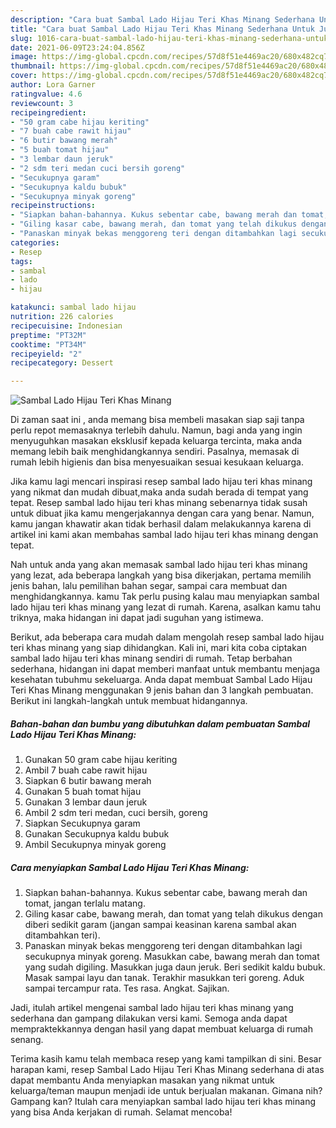 ```yaml
---
description: "Cara buat Sambal Lado Hijau Teri Khas Minang Sederhana Untuk Jualan"
title: "Cara buat Sambal Lado Hijau Teri Khas Minang Sederhana Untuk Jualan"
slug: 1016-cara-buat-sambal-lado-hijau-teri-khas-minang-sederhana-untuk-jualan
date: 2021-06-09T23:24:04.856Z
image: https://img-global.cpcdn.com/recipes/57d8f51e4469ac20/680x482cq70/sambal-lado-hijau-teri-khas-minang-foto-resep-utama.jpg
thumbnail: https://img-global.cpcdn.com/recipes/57d8f51e4469ac20/680x482cq70/sambal-lado-hijau-teri-khas-minang-foto-resep-utama.jpg
cover: https://img-global.cpcdn.com/recipes/57d8f51e4469ac20/680x482cq70/sambal-lado-hijau-teri-khas-minang-foto-resep-utama.jpg
author: Lora Garner
ratingvalue: 4.6
reviewcount: 3
recipeingredient:
- "50 gram cabe hijau keriting"
- "7 buah cabe rawit hijau"
- "6 butir bawang merah"
- "5 buah tomat hijau"
- "3 lembar daun jeruk"
- "2 sdm teri medan cuci bersih goreng"
- "Secukupnya garam"
- "Secukupnya kaldu bubuk"
- "Secukupnya minyak goreng"
recipeinstructions:
- "Siapkan bahan-bahannya. Kukus sebentar cabe, bawang merah dan tomat, jangan terlalu matang."
- "Giling kasar cabe, bawang merah, dan tomat yang telah dikukus dengan diberi sedikit garam (jangan sampai keasinan karena sambal akan ditambahkan teri)."
- "Panaskan minyak bekas menggoreng teri dengan ditambahkan lagi secukupnya minyak goreng. Masukkan cabe, bawang merah dan tomat yang sudah digiling. Masukkan juga daun jeruk. Beri sedikit kaldu bubuk. Masak sampai layu dan tanak. Terakhir masukkan teri goreng. Aduk sampai tercampur rata. Tes rasa. Angkat. Sajikan."
categories:
- Resep
tags:
- sambal
- lado
- hijau

katakunci: sambal lado hijau 
nutrition: 226 calories
recipecuisine: Indonesian
preptime: "PT32M"
cooktime: "PT34M"
recipeyield: "2"
recipecategory: Dessert

---
```



![Sambal Lado Hijau Teri Khas Minang](https://img-global.cpcdn.com/recipes/57d8f51e4469ac20/680x482cq70/sambal-lado-hijau-teri-khas-minang-foto-resep-utama.jpg)

Di zaman  saat ini , anda memang bisa membeli masakan siap saji tanpa perlu repot memasaknya terlebih dahulu. Namun, bagi anda yang ingin menyuguhkan masakan eksklusif kepada keluarga tercinta, maka anda memang lebih baik menghidangkannya sendiri. Pasalnya, memasak di rumah lebih higienis dan bisa menyesuaikan sesuai kesukaan keluarga.

Jika kamu lagi mencari inspirasi resep sambal lado hijau teri khas minang yang nikmat dan mudah dibuat,maka anda sudah berada di tempat yang tepat. Resep sambal lado hijau teri khas minang  sebenarnya tidak susah untuk dibuat jika kamu mengerjakannya dengan cara yang benar. Namun, kamu jangan khawatir akan tidak berhasil dalam melakukannya 
karena di artikel ini kami akan membahas sambal lado hijau teri khas minang dengan tepat.  



Nah untuk anda yang akan memasak sambal lado hijau teri khas minang yang lezat, ada beberapa langkah yang bisa dikerjakan, pertama memilih jenis bahan, lalu pemilihan bahan segar, sampai cara membuat dan menghidangkannya. kamu Tak perlu pusing kalau mau menyiapkan sambal lado hijau teri khas minang yang lezat di rumah. Karena, asalkan kamu  tahu triknya, maka hidangan ini dapat jadi suguhan yang istimewa.

Berikut, ada beberapa cara mudah dalam mengolah resep sambal lado hijau teri khas minang yang siap dihidangkan. Kali ini, mari kita coba ciptakan sambal lado hijau teri khas minang sendiri di rumah. Tetap berbahan sederhana, hidangan ini dapat memberi manfaat untuk membantu menjaga kesehatan tubuhmu sekeluarga. Anda dapat membuat Sambal Lado Hijau Teri Khas Minang menggunakan 9 jenis bahan dan 3 langkah pembuatan. Berikut ini langkah-langkah untuk membuat hidangannya.

<!--inarticleads1-->

##### Bahan-bahan dan bumbu yang dibutuhkan dalam pembuatan Sambal Lado Hijau Teri Khas Minang:

1. Gunakan 50 gram cabe hijau keriting
1. Ambil 7 buah cabe rawit hijau
1. Siapkan 6 butir bawang merah
1. Gunakan 5 buah tomat hijau
1. Gunakan 3 lembar daun jeruk
1. Ambil 2 sdm teri medan, cuci bersih, goreng
1. Siapkan Secukupnya garam
1. Gunakan Secukupnya kaldu bubuk
1. Ambil Secukupnya minyak goreng




<!--inarticleads2-->

##### Cara menyiapkan Sambal Lado Hijau Teri Khas Minang:

1. Siapkan bahan-bahannya. Kukus sebentar cabe, bawang merah dan tomat, jangan terlalu matang.
1. Giling kasar cabe, bawang merah, dan tomat yang telah dikukus dengan diberi sedikit garam (jangan sampai keasinan karena sambal akan ditambahkan teri).
1. Panaskan minyak bekas menggoreng teri dengan ditambahkan lagi secukupnya minyak goreng. Masukkan cabe, bawang merah dan tomat yang sudah digiling. Masukkan juga daun jeruk. Beri sedikit kaldu bubuk. Masak sampai layu dan tanak. Terakhir masukkan teri goreng. Aduk sampai tercampur rata. Tes rasa. Angkat. Sajikan.




Jadi, itulah artikel mengenai  sambal lado hijau teri khas minang  yang sederhana dan gampang dilakukan versi kami. Semoga anda dapat mempraktekkannya dengan hasil yang dapat membuat keluarga di rumah senang. 

Terima kasih kamu telah membaca resep yang kami tampilkan di sini. Besar harapan kami, resep  Sambal Lado Hijau Teri Khas Minang sederhana di atas dapat membantu Anda menyiapkan masakan yang nikmat untuk keluarga/teman maupun menjadi ide untuk berjualan makanan. Gimana nih? Gampang kan? Itulah cara menyiapkan sambal lado hijau teri khas minang yang bisa Anda kerjakan di rumah. Selamat mencoba!

